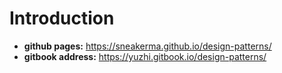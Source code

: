 # Introduction

* **github pages:** https://sneakerma.github.io/design-patterns/
* **gitbook address:** https://yuzhi.gitbook.io/design-patterns/